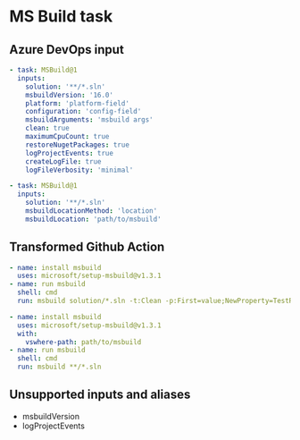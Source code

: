 # MS Build task

## Azure DevOps input

```yaml
- task: MSBuild@1
  inputs:
    solution: '**/*.sln'
    msbuildVersion: '16.0'
    platform: 'platform-field'
    configuration: 'config-field'
    msbuildArguments: 'msbuild args'
    clean: true
    maximumCpuCount: true
    restoreNugetPackages: true
    logProjectEvents: true
    createLogFile: true
    logFileVerbosity: 'minimal'

- task: MSBuild@1
  inputs:
    solution: '**/*.sln'
    msbuildLocationMethod: 'location'
    msbuildLocation: 'path/to/msbuild'
```

## Transformed Github Action

```yaml
- name: install msbuild
  uses: microsoft/setup-msbuild@v1.3.1
- name: run msbuild
  shell: cmd
  run: msbuild solution/*.sln -t:Clean -p:First=value;NewProperty=TestResult;Configuration=Release;Platform="x86";RestorePackagesConfig=true -maxCpuCount -v:minimal -fileLogger

- name: install msbuild
  uses: microsoft/setup-msbuild@v1.3.1
  with:
    vswhere-path: path/to/msbuild
- name: run msbuild
  shell: cmd
  run: msbuild **/*.sln
```

## Unsupported inputs and aliases

- msbuildVersion
- logProjectEvents